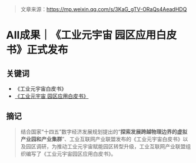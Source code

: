 > 文章来源：https://mp.weixin.qq.com/s/3KaG_gTV-ORaQs4AeadHDQ

# AII成果｜《工业元宇宙 园区应用白皮书》正式发布

## 关键词

- 《工业元宇宙白皮书》
- [《工业元宇宙 园区应用白皮书》](http://www.aii-alliance.org/uploads/1/20230324/50cacdbaa593cd98e32b0d13926923a6.pdf)



## 摘记

> 结合国家“十四五”数字经济发展规划提出的“**探索发展跨越物理边界的虚拟产业园和产业集群**”、工业互联网产业联盟发布的《工业元宇宙白皮书》以及园区调研，为推动工业元宇宙赋能园区转型升级，工业互联网产业联盟组织编写了《工业元宇宙园区应用白皮书》。

